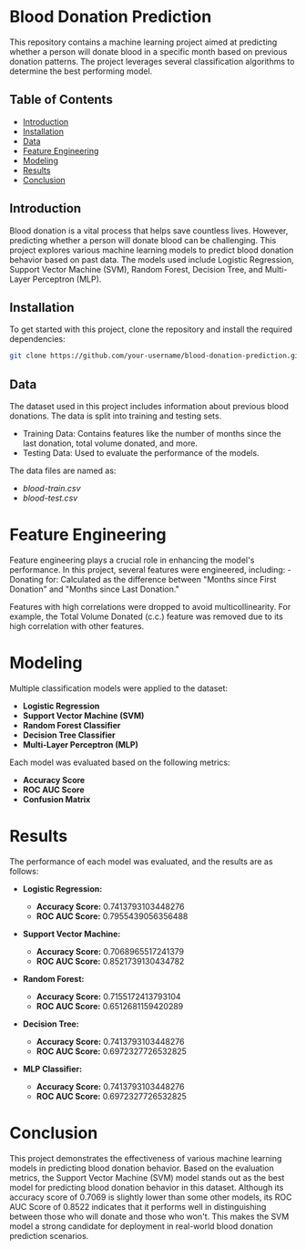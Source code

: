 # Blood Donation Prediction

This repository contains a machine learning project aimed at predicting whether a person will donate blood in a specific month based on previous donation patterns. The project leverages several classification algorithms to determine the best performing model.

## Table of Contents

- [Introduction](#introduction)
- [Installation](#installation)
- [Data](#data)
- [Feature Engineering](#feature-engineering)
- [Modeling](#modeling)
- [Results](#results)
- [Conclusion](#conclusion)

## Introduction

Blood donation is a vital process that helps save countless lives. However, predicting whether a person will donate blood can be challenging. This project explores various machine learning models to predict blood donation behavior based on past data. The models used include Logistic Regression, Support Vector Machine (SVM), Random Forest, Decision Tree, and Multi-Layer Perceptron (MLP).

## Installation

To get started with this project, clone the repository and install the required dependencies:

```bash
git clone https://github.com/your-username/blood-donation-prediction.git
```

## Data

The dataset used in this project includes information about previous blood donations. The data is split into training and testing sets.
- Training Data: Contains features like the number of months since the last donation, total volume donated, and more.
- Testing Data: Used to evaluate the performance of the models.

The data files are named as:
- *blood-train.csv*
- *blood-test.csv*

# Feature Engineering

Feature engineering plays a crucial role in enhancing the model's performance. In this project, several features were engineered, including:
-Donating for: Calculated as the difference between "Months since First Donation" and "Months since Last Donation."

Features with high correlations were dropped to avoid multicollinearity. For example, the Total Volume Donated (c.c.) feature was removed due to its high correlation with other features.

# Modeling

Multiple classification models were applied to the dataset:
- **Logistic Regression**
- **Support Vector Machine (SVM)**
- **Random Forest Classifier**
- **Decision Tree Classifier**
- **Multi-Layer Perceptron (MLP)**
  
Each model was evaluated based on the following metrics:
- **Accuracy Score**
- **ROC AUC Score**
- **Confusion Matrix**

# Results
  
The performance of each model was evaluated, and the results are as follows:

- **Logistic Regression:**
  - **Accuracy Score:** 0.7413793103448276
  - **ROC AUC Score:** 0.7955439056356488

- **Support Vector Machine:**
  - **Accuracy Score:** 0.7068965517241379
  - **ROC AUC Score:** 0.8521739130434782

- **Random Forest:**
  - **Accuracy Score:** 0.7155172413793104
  - **ROC AUC Score:** 0.6512681159420289

- **Decision Tree:**
  - **Accuracy Score:** 0.7413793103448276
  - **ROC AUC Score:** 0.6972327726532825
  
- **MLP Classifier:**
  - **Accuracy Score:** 0.7413793103448276
  - **ROC AUC Score:** 0.6972327726532825

# Conclusion

This project demonstrates the effectiveness of various machine learning models in predicting blood donation behavior. Based on the evaluation metrics, the Support Vector Machine (SVM) model stands out as the best model for predicting blood donation behavior in this dataset. Although its accuracy score of 0.7069 is slightly lower than some other models, its ROC AUC Score of 0.8522 indicates that it performs well in distinguishing between those who will donate and those who won't. This makes the SVM model a strong candidate for deployment in real-world blood donation prediction scenarios.
